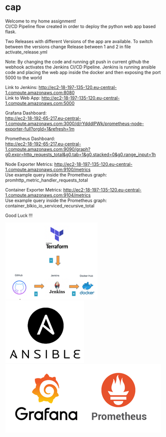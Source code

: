 # cap

Welcome to my home assignment!<br>
CI/CD Pipeline flow created in order to deploy the python web app based flask.

Two Releases with different Versions of the app are available. To switch between the versions change Release between 1 and 2 in file activate_release.yml<br>

Note: By changing the code and running git push in current github the webhook activates the Jenkins CI/CD Pipeline. Jenkins is running ansible code and placing the web app inside the docker and then exposing the port 5000 to the world<br>

Link to Jenkins: http://ec2-18-197-135-120.eu-central-1.compute.amazonaws.com:8080<br>
Link to Web App: http://ec2-18-197-135-120.eu-central-1.compute.amazonaws.com:5000<br>

Grafana Dashboard:<br>
http://ec2-18-192-65-217.eu-central-1.compute.amazonaws.com:3000/d/rYdddlPWk/prometheus-node-exporter-full?orgId=1&refresh=1m

Prometheus Dashboard:<br>
http://ec2-18-192-65-217.eu-central-1.compute.amazonaws.com:9090/graph?g0.expr=http_requests_total&g0.tab=1&g0.stacked=0&g0.range_input=1h<br>

Node Exporter Metrics: http://ec2-18-197-135-120.eu-central-1.compute.amazonaws.com:9100/metrics<br>
Use example query inside the Prometheus graph: promhttp_metric_handler_requests_total<br>

Container Exporter Metrics: http://ec2-18-197-135-120.eu-central-1.compute.amazonaws.com:9104/metrics<br>
Use example query inside the Prometheus graph: container_blkio_io_serviced_recursive_total

Good Luck !!!<br>

<img src="https://github.com/vasilinamatov/cap/blob/main/img.png">
<img src="https://github.com/vasilinamatov/cap/blob/main/ansible.png">
<img src="https://github.com/vasilinamatov/cap/blob/main/mon.png">
 
 
 